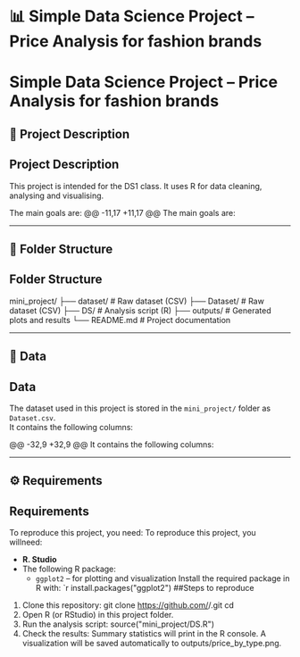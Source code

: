 # 📊 Simple Data Science Project – Price Analysis for fashion brands
# Simple Data Science Project – Price Analysis for fashion brands

## 🧠 Project Description
## Project Description
This project is intended for the DS1 class. It uses R for data cleaning, analysing and visualising. 

The main goals are:
@@ -11,17 +11,17 @@ The main goals are:

---

## 📁 Folder Structure
##  Folder Structure
mini_project/
├── dataset/ # Raw dataset (CSV)
├── Dataset/ # Raw dataset (CSV)
├── DS/ # Analysis script (R)
├── outputs/ # Generated plots and results
└── README.md # Project documentation


---

## 📂 Data
##  Data
The dataset used in this project is stored in the `mini_project/` folder as `Dataset.csv`.  
It contains the following columns:

@@ -32,9 +32,9 @@ It contains the following columns:

---

## ⚙️ Requirements
## Requirements

To reproduce this project, you need:
To reproduce this project, you willneed:

- **R. Studio**
- The following R package:
  - `ggplot2` – for plotting and visualization
Install the required package in R with:
`r
install.packages("ggplot2")
##Steps to reproduce
1. Clone this repository:
git clone https://github.com/<mairasovax111>/<DS1>.git
cd <DS1>
2. Open R (or RStudio) in this project folder.
3. Run the analysis script:
source("mini_project/DS.R")
4. Check the results:
Summary statistics will print in the R console.
A visualization will be saved automatically to outputs/price_by_type.png.

